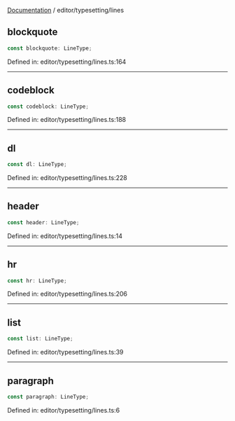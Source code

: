 [Documentation](../../modules.md) / editor/typesetting/lines

## blockquote

```ts
const blockquote: LineType;
```

Defined in: editor/typesetting/lines.ts:164

***

## codeblock

```ts
const codeblock: LineType;
```

Defined in: editor/typesetting/lines.ts:188

***

## dl

```ts
const dl: LineType;
```

Defined in: editor/typesetting/lines.ts:228

***

## header

```ts
const header: LineType;
```

Defined in: editor/typesetting/lines.ts:14

***

## hr

```ts
const hr: LineType;
```

Defined in: editor/typesetting/lines.ts:206

***

## list

```ts
const list: LineType;
```

Defined in: editor/typesetting/lines.ts:39

***

## paragraph

```ts
const paragraph: LineType;
```

Defined in: editor/typesetting/lines.ts:6
